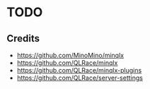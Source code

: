# TODO

## Credits
- https://github.com/MinoMino/minqlx
- https://github.com/QLRace/minqlx
- https://github.com/QLRace/minqlx-plugins
- https://github.com/QLRace/server-settings